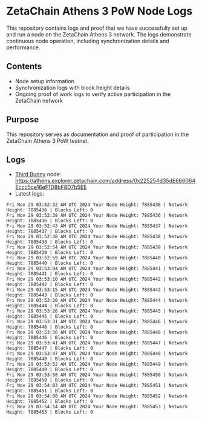 # ZetaChain Athens 3 PoW Node Logs
This repository contains logs and proof that we have successfully set up and run a node on the ZetaChain Athens 3 network. The logs demonstrate continuous node operation, including synchronization details and performance.

## Contents
- Node setup information
- Synchronization logs with block height details
- Ongoing proof of work logs to verify active participation in the ZetaChain network

## Purpose
This repository serves as documentation and proof of participation in the ZetaChain Athens 3 PoW testnet.

## Logs

- [Third Bunny](https://thirdbunny.xyz/) node: https://athens.explorer.zetachain.com/address/0x225254d35dE666064Eccc5ce16eF1D8bF8D7b5EE
- Latest logs:
```
Fri Nov 29 03:52:32 AM UTC 2024 Your Node Height: 7885436 | Network Height: 7885436 | Blocks Left: 0
Fri Nov 29 03:52:38 AM UTC 2024 Your Node Height: 7885436 | Network Height: 7885436 | Blocks Left: 0
Fri Nov 29 03:52:43 AM UTC 2024 Your Node Height: 7885437 | Network Height: 7885437 | Blocks Left: 0
Fri Nov 29 03:52:48 AM UTC 2024 Your Node Height: 7885438 | Network Height: 7885438 | Blocks Left: 0
Fri Nov 29 03:52:54 AM UTC 2024 Your Node Height: 7885439 | Network Height: 7885439 | Blocks Left: 0
Fri Nov 29 03:52:59 AM UTC 2024 Your Node Height: 7885440 | Network Height: 7885440 | Blocks Left: 0
Fri Nov 29 03:53:04 AM UTC 2024 Your Node Height: 7885441 | Network Height: 7885441 | Blocks Left: 0
Fri Nov 29 03:53:10 AM UTC 2024 Your Node Height: 7885442 | Network Height: 7885442 | Blocks Left: 0
Fri Nov 29 03:53:15 AM UTC 2024 Your Node Height: 7885443 | Network Height: 7885443 | Blocks Left: 0
Fri Nov 29 03:53:20 AM UTC 2024 Your Node Height: 7885444 | Network Height: 7885444 | Blocks Left: 0
Fri Nov 29 03:53:26 AM UTC 2024 Your Node Height: 7885445 | Network Height: 7885445 | Blocks Left: 0
Fri Nov 29 03:53:31 AM UTC 2024 Your Node Height: 7885446 | Network Height: 7885446 | Blocks Left: 0
Fri Nov 29 03:53:36 AM UTC 2024 Your Node Height: 7885446 | Network Height: 7885446 | Blocks Left: 0
Fri Nov 29 03:53:41 AM UTC 2024 Your Node Height: 7885447 | Network Height: 7885447 | Blocks Left: 0
Fri Nov 29 03:53:47 AM UTC 2024 Your Node Height: 7885448 | Network Height: 7885448 | Blocks Left: 0
Fri Nov 29 03:53:52 AM UTC 2024 Your Node Height: 7885449 | Network Height: 7885449 | Blocks Left: 0
Fri Nov 29 03:53:58 AM UTC 2024 Your Node Height: 7885450 | Network Height: 7885450 | Blocks Left: 0
Fri Nov 29 03:54:03 AM UTC 2024 Your Node Height: 7885451 | Network Height: 7885451 | Blocks Left: 0
Fri Nov 29 03:54:08 AM UTC 2024 Your Node Height: 7885452 | Network Height: 7885452 | Blocks Left: 0
Fri Nov 29 03:54:14 AM UTC 2024 Your Node Height: 7885453 | Network Height: 7885453 | Blocks Left: 0
```
